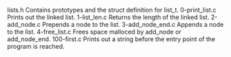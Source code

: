 lists.h
Contains prototypes and the struct definition for list_t.
0-print_list.c
Prints out the linked list.
1-list_len.c
Returns the length of the linked list.
2-add_node.c
Prepends a node to the list.
3-add_node_end.c
Appends a node to the list.
4-free_list.c
Frees space malloced by add_node or add_node_end.
100-first.c
Prints out a string before the entry point of the program is reached.